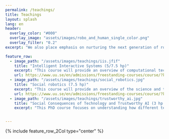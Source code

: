 ```yaml
---
permalink: /teachings/
title: Teachings
layout: splash
lang: en
header:
  overlay_color: "#000"
  overlay_image: "assets/images/robo_and_human_single_color.png"
  overlay_filter: "0.2"
excerpt: "We also place emphasis on nurturing the next generation of robotics experts and researchers, through education and training programs and equip them with the necessary tools and knowledge so that they can take leadership roles in their future research and careers."

feature_row:
  - image_path: "/assets/images/teachings/iis.jfif"
    title: "Intelligent Interactive Systems (5/7.5 hp)"
    excerpt: "This course will provide an overview of computational techniques for intelligent, embodied interactive systems, including approaches for perception (e.g., vision and other modalities of perception), Sample course"
    url: https://www.uu.se/en/admissions/freestanding-courses/course/?kKod=1MD032&typ=1
  - image_path: "/assets/images/teachings/social_robotics.jpg"
    title: "Social robotics (7.5 hp)"
    excerpt: "This course will provide an overview of the science and technology of human-robot interaction; theories and methods for the design and evaluation of robots interacting with human users;"
    url: https://www.uu.se/en/admissions/freestanding-courses/course/?kKod=1MD300&typ=1
  - image_path: "/assets/images/teachings/trustworthy_ai.jpg"
    title: "Social Consequences of Technology and Trustworthy AI (3 hp per semester)"
    excerpt: "This PhD course focuses on understanding how different technologies are deployed in our lives and their impact on individuals and society."


---
```


<!-- {% include feature_row type="center" %} -->

{% include feature_row_2Col type="center" %}

